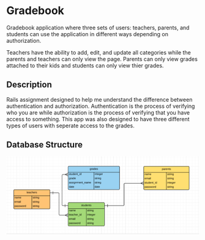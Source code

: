 <h1 text-align="center">Gradebook</h1>

<p>Gradebook application where three sets of users: teachers, parents, and students can use the application in different ways depending on authorization. </p>

<p>Teachers have the ability to add, edit, and update all categories while the parents and teachers can only view the page. Parents can only view grades attached to their kids and students can only view thier grades. </p>

<h2 text-align="center">Description</h2>

<p>Rails assignment designed to help me understand the difference between authentication and authorization.
Authentication is the process of verifying who you are while authorization is the process of verifying that you have access to something.
This app was also designed to have three different types of users with seperate access to the grades. </p>

## Database Structure 
![alt tag](https://github.com/damenate/gradebook/blob/master/app/assets/images/data_structure.png)
